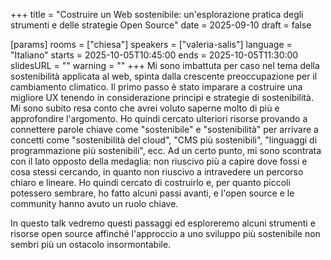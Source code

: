 +++
title = "Costruire un Web sostenibile: un'esplorazione pratica degli strumenti e delle strategie Open Source"
date = 2025-09-10
draft = false

[params]
rooms = ["chiesa"]
speakers = ["valeria-salis"]
language = "Italiano"
starts = 2025-10-05T10:45:00
ends = 2025-10-05T11:30:00
slidesURL = ""
warning = ""
+++
Mi sono imbattuta per caso nel tema della sostenibilità applicata al web, spinta dalla crescente preoccupazione per il cambiamento climatico.
Il primo passo è stato imparare a costruire una migliore UX tenendo in considerazione principi e strategie di sostenibilità.
Mi sono subito resa conto che avrei voluto saperne molto di più e approfondire l'argomento. Ho quindi cercato ulteriori risorse provando a connettere parole chiave come "sostenibile" e "sostenibilità" per arrivare a concetti come "sostenibilità del cloud", "CMS più sostenibili", "linguaggi di programmazione più sostenibili", ecc.
Ad un certo punto, mi sono scontrata con il lato opposto della medaglia: non riuscivo più a capire dove fossi e cosa stessi cercando, in quanto non riuscivo a intravedere un percorso chiaro e lineare. 
Ho quindi cercato di costruirlo e, per quanto piccoli potessero sembrare, ho fatto alcuni passi avanti, e l'open source e le community hanno avuto un ruolo chiave.

In questo talk vedremo questi passaggi ed esploreremo alcuni strumenti e risorse open source affinché l'approccio a uno sviluppo più sostenibile non sembri più un ostacolo insormontabile.
